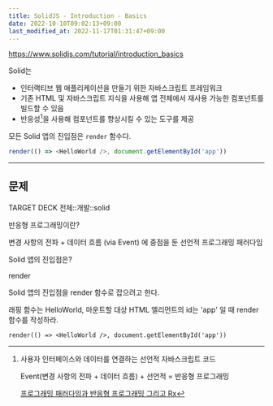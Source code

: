 ```yaml
---
title: SolidJS - Introduction - Basics
date: 2022-10-10T09:02:13+09:00
last_modified_at: 2022-11-17T01:31:47+09:00
---
```





https://www.solidjs.com/tutorial/introduction_basics

Solid는 
- 인터랙티브 웹 애플리케이션을 만들기 위한 자바스크립트 프레임워크
- 기존 HTML 및 자바스크립트 지식을 사용해 앱 전체에서 재사용 가능한 컴포넌트를 빌드할 수 있음
- 반응성[^반응성]을 사용해 컴포넌트를 향상시킬 수 있는 도구를 제공

[^반응성]: 사용자 인터페이스와 데이터를 연결하는 선언적 자바스크립트 코드
	
	Event(변경 사항의 전파 + 데이터 흐름) + 선언적 = 반응형 프로그래밍

	[프로그래밍 패러다임과 반응형 프로그래밍 그리고 Rx](https://velog.io/@teo/reactive-programming)

모든 Solid 앱의 진입점은 `render` 함수다.

```ts
render(() => <HelloWorld />, document.getElementById('app'))
```

---



## 문제

TARGET DECK
전체::개발::solid

<!--ankiQ-->

반응형 프로그래밍이란?

<!--ankiA-->

변경 사항의 전파 + 데이터 흐름 (via Event) 에 중점을 둔 선언적 프로그래밍 패러다임

<!--ankiE-->
<!--ID: 1664943788324-->


<!--ankiQ-->

Solid 앱의 진입점은?

<!--ankiA-->

render

<!--ankiE-->
<!--ID: 1664943788336-->


<!--ankiQ-->

Solid 앱의 진입점을 render 함수로 잡으려고 한다.

래핑 함수는 HelloWorld, 마운트할 대상 HTML 엘리먼트의 id는 'app' 일 때 render 함수를 작성하라.

<!--ankiA-->

`render(() => <HelloWorld />, document.getElementById('app'))`

<!--ankiE-->
<!--ID: 1664943788342-->
